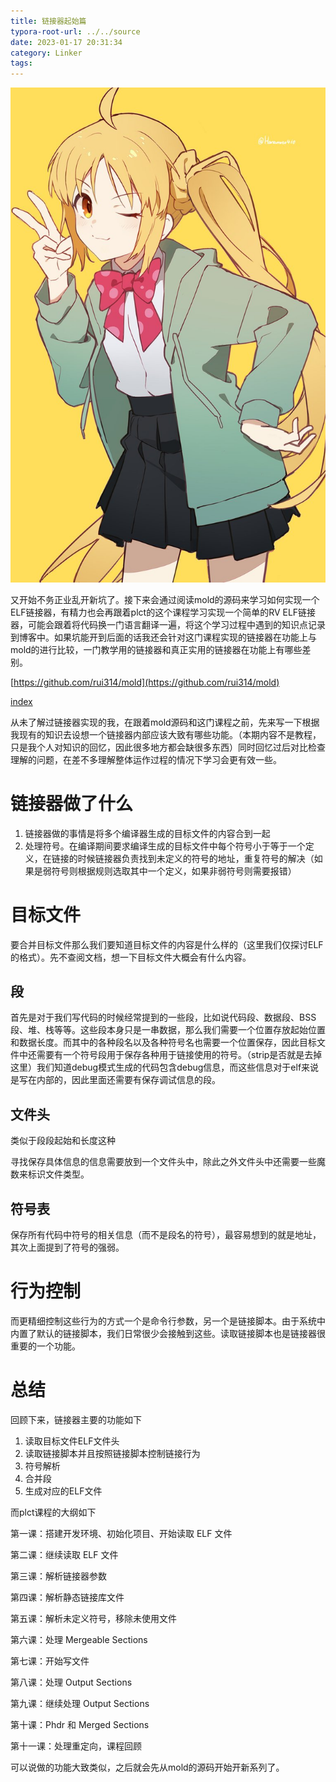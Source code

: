 ```yaml
---
title: 链接器起始篇
typora-root-url: ../../source
date: 2023-01-17 20:31:34
category: Linker
tags:
---
```


![Untitled](/images/linker-init/Untitled.jpeg)

又开始不务正业乱开新坑了。接下来会通过阅读mold的源码来学习如何实现一个ELF链接器，有精力也会再跟着plct的这个课程学习实现一个简单的RV ELF链接器，可能会跟着将代码换一门语言翻译一遍，将这个学习过程中遇到的知识点记录到博客中。如果坑能开到后面的话我还会针对这门课程实现的链接器在功能上与mold的进行比较，一门教学用的链接器和真正实用的链接器在功能上有哪些差别。

[https://github.com/rui314/mold](https://github.com/rui314/mold)

[index](https://ksco.cc/rvld/)

从未了解过链接器实现的我，在跟着mold源码和这门课程之前，先来写一下根据我现有的知识去设想一个链接器内部应该大致有哪些功能。（本期内容不是教程，只是我个人对知识的回忆，因此很多地方都会缺很多东西）同时回忆过后对比检查理解的问题，在差不多理解整体运作过程的情况下学习会更有效一些。

# 链接器做了什么

1. 链接器做的事情是将多个编译器生成的目标文件的内容合到一起
2. 处理符号。在编译期间要求编译生成的目标文件中每个符号小于等于一个定义，在链接的时候链接器负责找到未定义的符号的地址，重复符号的解决（如果是弱符号则根据规则选取其中一个定义，如果非弱符号则需要报错）

# 目标文件

要合并目标文件那么我们要知道目标文件的内容是什么样的（这里我们仅探讨ELF的格式）。先不查阅文档，想一下目标文件大概会有什么内容。

## 段

首先是对于我们写代码的时候经常提到的一些段，比如说代码段、数据段、BSS段、堆、栈等等。这些段本身只是一串数据，那么我们需要一个位置存放起始位置和数据长度。而其中的各种段名以及各种符号名也需要一个位置保存，因此目标文件中还需要有一个符号段用于保存各种用于链接使用的符号。（strip是否就是去掉这里）我们知道debug模式生成的代码包含debug信息，而这些信息对于elf来说是写在内部的，因此里面还需要有保存调试信息的段。

## 文件头

类似于段段起始和长度这种

寻找保存具体信息的信息需要放到一个文件头中，除此之外文件头中还需要一些魔数来标识文件类型。

## 符号表

保存所有代码中符号的相关信息（而不是段名的符号），最容易想到的就是地址，其次上面提到了符号的强弱。

# 行为控制

而更精细控制这些行为的方式一个是命令行参数，另一个是链接脚本。由于系统中内置了默认的链接脚本，我们日常很少会接触到这些。读取链接脚本也是链接器很重要的一个功能。

# 总结

回顾下来，链接器主要的功能如下

1. 读取目标文件ELF文件头
2. 读取链接脚本并且按照链接脚本控制链接行为
3. 符号解析
4. 合并段
5. 生成对应的ELF文件

而plct课程的大纲如下

第一课：搭建开发环境、初始化项目、开始读取 ELF 文件

第二课：继续读取 ELF 文件

第三课：解析链接器参数

第四课：解析静态链接库文件

第五课：解析未定义符号，移除未使用文件

第六课：处理 Mergeable Sections

第七课：开始写文件

第八课：处理 Output Sections

第九课：继续处理 Output Sections

第十课：Phdr 和 Merged Sections

第十一课：处理重定向，课程回顾

可以说做的功能大致类似，之后就会先从mold的源码开始开新系列了。
